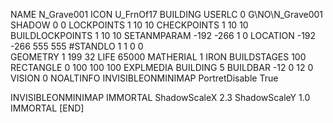NAME  N_Grave001
ICON U_FrnOf17
BUILDING
USERLC 0 G\NO\N_Grave001  SHADOW 0 0
LOCKPOINTS       1 10 10
CHECKPOINTS      1 10 10
BUILDLOCKPOINTS  1 10 10
SETANMPARAM -192 -266 1 0
LOCATION -192 -266 555 555
#STANDLO    1 1 0 0     
GEOMETRY 1 199 32
LIFE     65000
MATHERIAL 1 IRON
BUILDSTAGES 100
RECTANGLE    0 100 100 100
EXPLMEDIA BUILDING 5
BUILDBAR -12 0 12 0
VISION 0
NOALTINFO
INVISIBLEONMINIMAP
PortretDisable True

INVISIBLEONMINIMAP
IMMORTAL
ShadowScaleX 2.3
ShadowScaleY 1.0
IMMORTAL
[END]
